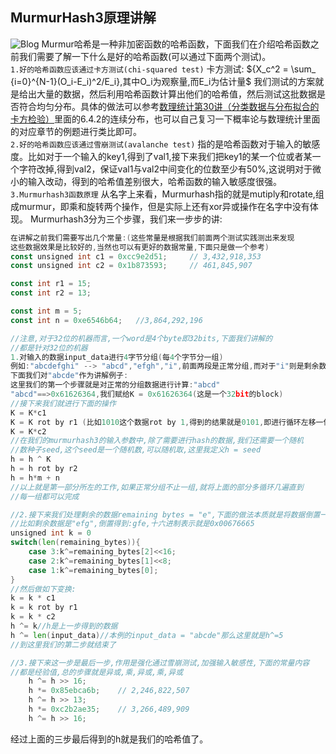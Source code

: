 ## MurmurHash3原理讲解
![Blog](https://blog.csdn.net/qq_44932835/article/details/122292320)
Murmur哈希是一种非加密函数的哈希函数，下面我们在介绍哈希函数之前我们需要了解一下什么是好的哈希函数(可以通过下面两个测试)。<br/>
`1.好的哈希函数应该通过卡方测试(chi-squared test)`
卡方测试:
${X_c^2 = \sum_ {i=0}^{N-1}(O_i-E_i)^2/E_i},其中O_i为观察量,而E_i为估计量$
我们测试的方案就是给出大量的数据，然后利用哈希函数计算出他们的哈希值，然后测试这批数据是否符合均匀分布。具体的做法可以参考[数理统计第30讲（分类数据与分布拟合的卡方检验）](https://zhuanlan.zhihu.com/p/158125006)里面的6.4.2的连续分布，也可以自己复习一下概率论与数理统计里面的对应章节的例题进行类比即可。<br/>
`2.好的哈希函数应该通过雪崩测试(avalanche test)`
指的是哈希函数对于输入的敏感度。比如对于一个输入的key1,得到了val1,接下来我们把key1的某一个位或者某一个字符改掉,得到val2，保证val1与val2中间变化的位数至少有50%,这说明对于微小的输入改动，得到的哈希值差别很大，哈希函数的输入敏感度很强。
`3.Murmurhash3函数原理`
从名字上来看，Murmurhash指的就是mutiply和rotate,组成murmur，即乘和旋转两个操作，但是实际上还有xor异或操作在名字中没有体现。
Murmurhash3分为三个步骤，我们来一步步的讲:
```go
在讲解之前我们需要写出几个常量:(这些常量是根据我们前面两个测试实践测出来发现
这些数据效果是比较好的,当然也可以有更好的数据常量,下面只是做一个参考)
const unsigned int c1 = 0xcc9e2d51;		// 3,432,918,353
const unsigned int c2 = 0x1b873593;		// 461,845,907

const int r1 = 15;
const int r2 = 13;

const int m = 5;
const int n = 0xe6546b64;	//3,864,292,196
```
```go
//注意,对于32位的机器而言,一个word是4个byte即32bits,下面我们讲解的
//都是针对32位的机器
1.对输入的数据input_data进行4字节分组(每4个字节分一组)
例如:"abcdefghi" --> "abcd","efgh","i",前面两段是正常分组,而对于"i"则是剩余数据
下面我们对"abcde"作为讲解例子:
这里我们的第一个步骤就是对正常的分组数据进行计算:"abcd"
"abcd"==>0x61626364,我们赋给K = 0x61626364(这是一个32bit的block)
//接下来我们就进行下面的操作
K = K*c1
K = K rot by r1 (比如1010这个数据rot by 1,得到的结果就是0101,即进行循环左移一位)
K = K*c2
//在我们的murmurhash3的输入参数中,除了需要进行hash的数据,我们还需要一个随机
//数种子seed,这个seed是一个随机数,可以随机取,这里我定义h = seed
h = h ^ K
h = h rot by r2
h = h*m + n
//以上就是第一部分所左的工作,如果正常分组不止一组,就将上面的部分多循环几遍直到
//每一组都可以完成
```
```go
//2.接下来我们处理剩余的数据remaining bytes = "e",下面的做法本质就是将数据倒置一下
//比如剩余数据是"efg",倒置得到:gfe,十六进制表示就是0x00676665
unsigned int k = 0
switch(len(remaining_bytes)){
	case 3:k^=remaining_bytes[2]<<16;
	case 2:k^=remaining_bytes[1]<<8;
	case 1:k^=remaining_bytes[0];
}
//然后做如下变换:
k = k * c1
k = k rot by r1
k = k * c2
h ^= k//h是上一步得到的数据
h ^= len(input_data)//本例的input_data = "abcde"那么这里就是h^=5
//到这里我们的第二步就结束了
```
```go
//3.接下来这一步是最后一步,作用是强化通过雪崩测试,加强输入敏感性,下面的常量内容
//都是经验值,总的步骤就是异或,乘,异或,乘,异或
	h ^= h >> 16;
	h *= 0x85ebca6b;	// 2,246,822,507
	h ^= h >> 13;
	h *= 0xc2b2ae35;	// 3,266,489,909
	h ^= h >> 16;
```
经过上面的三步最后得到的h就是我们的哈希值了。
